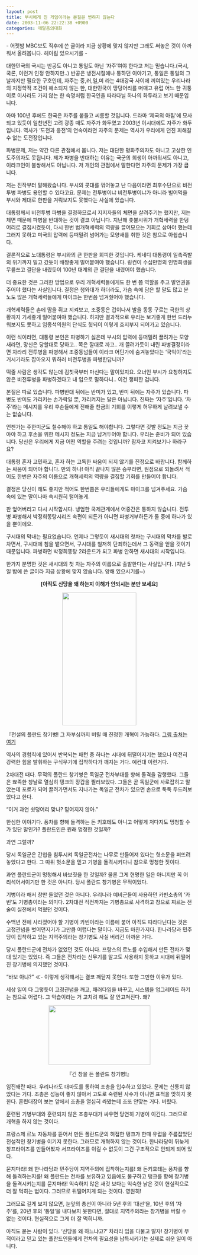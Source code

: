 ```yaml
---
layout: post
title: 부시에게 진 게임이라는 본질은 변하지 않는다
date: 2003-11-06 22:22:38 +0900
categories: 깨달음의대화
---
```

<p align="left">
  - 어젯밤 MBC보도 직후에 쓴 글이라 지금 상황에 맞지 않지만 그래도 써놓은 것이 아까워서 올려봅니다. 헤아림 있으시기를 -
</p>

대한민국의 국시는 반공도 아니고 통일도 아닌 ‘자주’여야 한다고 저는 믿습니다.(국시, 국론, 이런거 인정 안하지만..) 반공은 냉전시절에나 통하던 이야기고, 통일은 통일의 그날까지만 필요한 구호인데, 자주는 중,러,일,미 라는 4대강국 사이에 끼여있는 우리나라의 지정학적 조건이 해소되지 않는 한, 대한민국이 땅덩어리를 떠매고 유럽 어느 한 귀퉁이로 이사라도 가지 않는 한 숙명처럼 한국인을 따라다닐 하나의 화두라고 보기 때문입니다.

아마 100년 후에도 한국은 자주를 붙들고 씨름할 것입니다. 드라마 ‘제국의 아침’에 묘사되고 있듯이 일천년전 고려 광종 때도 자주가 화두였고 2003년 이시대에도 자주가 화두입니다. 역사가 ‘도전과 응전’의 연속이라면 자주의 문제는 역사가 우리에게 던진 피해갈 수 없는 도전장입니다. 

파병문제, 저는 약간 다른 관점에서 봅니다. 저는 대단한 평화주의자도 아니고 고상한 인도주의자도 못됩니다. 제가 파병을 반대하는 이유는 국군의 희생이 아까워서도 아니고, 이라크인이 불쌍해서도 아닙니다. 저 개인의 관점에서 말한다면 자주의 문제가 가장 큽니다. 

저는 진작부터 말해왔습니다. 부시의 콧대를 꺾어놓고 난 다음이라면 최후수단으로 비전투병 파병도 용인할 수 있다고요. 문제는 전투병이냐 비전투병이냐가 아니라 빌어먹을 부시와 제대로 한판을 겨뤄보지도 못했다는 사실에 있습니다. 

대통령께서 비전투병 파병을 결정하므로서 지지자들의 체면을 살려주기는 했지만, 저는 체면 때문에 파병을 반대하는 것이 결코 아닙니다. 지난해 촛불시위가 개혁세력을 한덩어리로 결집시켰듯이, 다시 한번 범개혁세력의 역량을 끌어모으는 기회로 삼아야 했는데 그러지 못하고 미국의 압력에 등떠밀려 넘어가는 모양새를 취한 것은 참으로 아쉽습니다. 

결론적으로 노대통령은 부시와의 큰 한판을 회피한 것입니다. 케네디 대통령이 일촉즉발의 위기까지 밀고 갔듯이 배짱좋게 밀어붙여야 했습니다. 링컨이 수십만명의 인명희생을 무릎쓰고 결단을 내렸듯이 100년 대계의 큰 결단을 내렸어야 했습니다. 

더 중요한 것은 그러한 방법으로 우리 개혁세력들에게도 한 번 쯤 역할을 주고 발언권을 주어야 했다는 사실입니다. 결정은 청와대가 하더라도, 가슴 속에 담은 할 말도 많고 분노도 많은 개혁세력들에게 마이크는 한번쯤 넘겨줬어야 했습니다. 

개혁세력들은 손에 땀을 쥐고 지켜보고, 조중동은 겁이나서 발을 동동 구르는 극한의 상황까지 기세좋게 밀어붙여야 했습니다. 하지만 결과적으로 우리는 보기좋게 한번 드러누워보지도 못하고 임종석의원의 단식도 헛되이 이렇게 흐지부지 되어가고 있습니다. 

이런 식이라면, 대통령 본인은 파병하기 싫은데 부시의 압력에 등떠밀려 끌려가는 모양새라면, 망신은 당할대로 당하고.. 쪽은 깔대로 까고.. 개 끌려가듯이 내린 파병결정이라면 차라리 전투병을 파병해서 조중동넘들이 이라크 어딘가에 숨겨놓았다는 ‘국익이’라는 거시기라도 잡아오지 뭐하러 비전투병을 파병한답니까? 

떡줄 사람은 생각도 않는데 김칫국부터 마신다는 말이있지요. 오너인 부시가 요청하지도 않은 비전투병을 파병하겠다고 내 입으로 말하다니.. 이건 챙피한 겁니다. 

본질은 따로 있습니다. 파병반대 뒤에는 반미가 있고, 반미 뒤에는 자주가 있습니다. 파병도 반미도 가리키는 손가락일 뿐, 가리켜지는 달은 아닙니다. 진짜는 ‘자주’입니다. ‘자주’라는 메시지를 우리 후손들에게 전해줄 천금의 기회를 이렇게 허무하게 날려보낼 수는 없습니다. 

언젠가는 주한미군도 철수해야 하고 통일도 해야합니다. 그렇다면 깃발 정도는 지금 꽂아야 하고 후손을 위한 메시지 정도는 지금 남겨두어야 합니다. 우리는 준비가 되어 있습니다. 당신은 우리에게 지금 어떤 역할을 주려는 것입니까? 잠자코 지켜보기나 하라구요?

대통령 혼자 고민하고, 혼자 하는 고독한 싸움이 되지 않기를 진정으로 바랍니다. 함께하는 싸움이 되어야 합니다. 만의 하나! 아직 끝나지 않은 승부라면, 원점으로 되돌려서 적어도 한번은 자주의 이름으로 개혁세력의 역량을 결집할 기회를 만들어야 합니다. 

결정은 당신이 해도 좋지만 적어도 한번쯤은 우리들에게도 마이크를 넘겨주세요. 가슴 속에 있는 말이나마 속시원히 털어놓게. 

판 엎어버리고 다시 시작합시다. 냉엄한 국제관계에서 어중간은 통하지 않습니다. 전투병 파병해서 박정희똥탕시리즈 속편이 되든가 아니면 파병거부하든가 둘 중에 하나가 있을 뿐이에요. 

구시대의 막내는 필요없습니다. 언제나 그렇듯이 새시대의 첫차는 구시대의 막차를 발로 차면서, 구시대에 침을 뱉으면서, 구시대를 철저히 단죄하는데서 그 동력을 얻을 것이기 때문입니다. 파병하면 박정희똥탕 2라운드가 되고 파병 안하면 새시대의 시작입니다. 

한가지 분명한 것은 새시대의 첫 차는 자주의 이름으로 출발한다는 사실입니다. (지난 5일 밤에 쓴 글이라 지금 상황에 맞지 않습니다. 양해 있으시기를~)

<p align="center">
  <b>[아직도 신당을 왜 하는지 이해가 안되시는 분만 보세요]</b>
</p>

<p align="center">
  <img src="http://drkimz.com/technote/board/private/upimg/1068016852.jpg" width="200" height="358" border="0" />
</p>

<p align="left">
  『전설의 폴란드 창기병! 그 자부심까지 버릴 때 진정한 개혁이 가능하다. <a href="http://gustav.x-y.net">그림 출처는 여기</a>
</p>역사의 경험칙에 있어서 반복되는 패턴 중 하나는 시대에 뒤떨어지기는 했으나 여전히 강력한 힘을 발휘하는 구식무기에 집착하다가 깨지는 거다. 예컨대 이런거다.</p>

2차대전 때다. 무적의 폴란드 창기병은 독일군 전차부대를 향해 돌격을 감행했다. 그들은 뾰족한 창날로 열심히 탱크의 장갑을 찔러보았다. 그들은 곧 독일군에 사로잡히고 말았는데 포로가 되어 끌려가면서도 지나가는 독일군 전차가 있으면 손으로 툭툭 두드려보았다고 한다. 

“이거 과연 쇳덩어리 맞나? 믿어지지 않아.”

한심한 이야기다. 풍차를 향해 돌격하는 돈 키호테도 아니고 어떻게 저다지도 멍청할 수가 있단 말인가? 폴란드인은 원래 멍청한 것일까?

과연 그럴까? 

당시 독일군은 간첩을 침투시켜 독일군전차는 나무로 만들어져 있다는 헛소문을 퍼뜨려놓았다고 한다. 그 따위 헛소문을 믿고 기병을 돌격시키다니 참으로 멍청한 짓이다. 

과연 폴란드군이 멍청해서 바보짓을 한 것일까? 물론 그게 현명한 일은 아니지만 꼭 어리석어서이기만 한 것은 아니다. 당시 폴란드 창기병은 무적이었다. 

기병이라 해서 창만 들었던 것은 아니다. 우리나라 예비군들이 사용하던 카빈소총의 ‘카빈’도 기병총이라는 의미다. 2차대전 직전까지는 기병총으로 사격하고 창으로 찌르는 전술이 실전에서 먹혔던 것이다.

수백년 전에 사라졌어야 할 기병이 카빈이라는 이름에 붙어 아직도 따라다닌다는 것은 고정관념을 벗어던지기가 그만큼 어렵다는 말이다. 지금도 마찬가지다. 한나라당과 민주당이 집착하고 있는 지역주의라는 창기병도 사실 버리긴 아까운 거다.

당시 폴란드군에 전차가 없었던 것도 아니다. 프랑스의 르노를 수입해서 만든 전차가 몇 대 있기는 있었다. 즉 그들은 전차라는 신무기를 알고도 사용하지 못하고 시대에 뒤떨어진 창기병에 의지했던 것이다. 

“바보 아냐?” ≪- 이렇게 생각해서는 결코 깨닫지 못한다. 또한 그만한 이유가 있다. 

세상 일이 다 그렇듯이 고정관념을 깨고, 패러다임을 바꾸고, 시스템을 업그레이드 하기는 참으로 어렵다. 그 악습이라는 거 고치려 해도 잘 안고쳐진다. 왜?

<p align="center">
  <img src="http://drkimz.com/technote/board/private/upimg/1068016700.jpg" width="275" height="160" border="0" />
</p>

<p align="center">
  『긴 창을 든 폴란드 창기병!』
</p>

임진왜란 때다. 우리나라도 대마도를 통하여 조총을 입수하고 있었다. 문제는 신통치 않았다는 거다. 조총은 성능이 좋지 않아서 고도로 숙련된 사수가 아니면 표적을 맞히지 못한다. 훈련대장이 보는 앞에서 조총을 열심히 쏴봤는데 조또 안맞는 거다. 버렸다. 

훈련된 기병부대와 훈련되지 않은 조총부대가 싸우면 당연히 기병이 이긴다. 그러므로 개혁을 하지 않는 것이다. 

프랑스제 르노 자동차를 뜯어서 만든 폴란드군의 허접한 탱크가 한때 유럽을 주름잡았던 전설적인 창기병을 이기지 못한다. 그러므로 개혁하지 않는 것이다. 한나라당이 뒤늦게 창프라이즈를 만들어봤자 서프라이즈를 이길 수 없듯이 그건 구조적으로 안되게 되어 있다. 

묻지마라! 왜 한나라당과 민주당이 지역주의에 집착하는지를! 왜 돈키호테는 풍차를 향해 돌격하는지를! 왜 폴란드는 전차를 보유하고 있음에도 불구하고 탱크를 향해 창기병을 돌격시키는지를 묻지마라! 익숙하지 않은 새것 보다는 익숙한 낡은 것이 현실적으로 더 잘 먹히는 법이다. 그러므로 뒤떨어지게 되는 것이다. 영원히!

그러므로 길게 보지 않으면, 눈앞의 총선이 아니라 5년 후의 ‘대선’을, 10년 후의 ‘자주’를, 20년 후의 ‘통일’을 내다보지 못한다면, 절대로 지역주의라는 창기병을 버릴 수 없는 것이다. 현실적으로 그게 더 잘 먹히니까.

아직도 묻는 사람이 있다. ‘신당을 왜 하느냐고?’ 차라리 입을 다물고 말자! 창기병이 무적이라고 믿고 있는 폴란드인들에게 전차의 필요성을 납득시키기는 실제로 쉬운 일이 아니다.